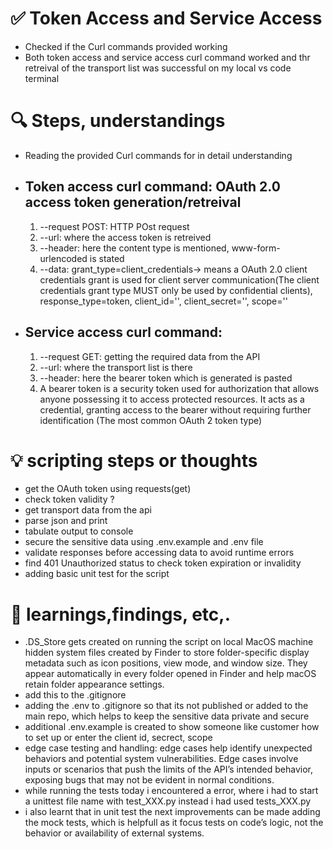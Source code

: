 # ✅ Token Access and Service Access
- Checked if the Curl commands provided working 
- Both token access and service access curl command worked and thr retreival of the transport list was successful on my local vs code terminal

# 🔍 Steps, understandings
- Reading the provided Curl commands for in detail understanding 
- ## Token access curl command: OAuth 2.0 access token generation/retreival 
    1. --request POST: HTTP POst request
    2. --url: where the access token is retreived 
    3. --header: here the content type is mentioned, www-form-urlencoded is stated
    4. --data: grant_type=client_credentials-> means a OAuth 2.0 client credentials grant is used for client server communication(The client credentials grant type MUST only be used by confidential clients), response_type=token, client_id='', client_secret='',  scope=''
- ## Service access curl command:    
    1. --request GET: getting the required data from the API
    2. --url: where the transport list is there
    3. --header: here the bearer token which is generated is pasted
    4. A bearer token is a security token used for authorization that allows anyone possessing it to access protected resources. It acts as a credential, granting access to the bearer without requiring further identification (The most common OAuth 2 token type)

# 💡 scripting steps or thoughts
- get the OAuth token using requests(get)
- check token validity ? 
- get transport data from the api 
- parse json and print
- tabulate output to console
- secure the sensitive data using .env.example and .env file
- validate responses before accessing data to avoid runtime errors
- find 401 Unauthorized status to check token expiration or invalidity
- adding basic unit test for the script

# 🧪 learnings,findings, etc,.
- .DS_Store gets created on running the script on local MacOS machine hidden system files created by Finder to store folder-specific display metadata such as icon positions, view mode, and window size. They appear automatically in every folder opened in Finder and help macOS retain folder appearance settings.
- add this to the .gitignore
- adding the .env to .gitignore so that its not published or added to the main repo, which helps to keep the sensitive data private and secure
- additional .env.example is created to show someone like customer how to set up or enter the client id, secrect, scope
- edge case testing and handling: edge cases help identify unexpected behaviors and potential system vulnerabilities. Edge cases involve inputs or scenarios that push the limits of the API’s intended behavior, exposing bugs that may not be evident in normal conditions.  
- while running the tests today i encountered a error, where i had to start a unittest file name with test_XXX.py instead i had used tests_XXX.py
- i also learnt that in unit test the next improvements can be made adding the mock tests, which is helpfull as it focus tests on code’s logic, not the behavior or availability of external systems. 